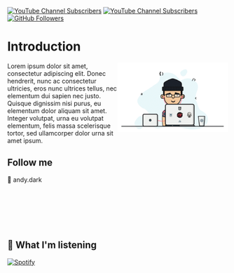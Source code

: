 [![YouTube Channel Subscribers][Youtube-Channel-Subscribers]][YouTube-url]
[![YouTube Channel Subscribers][Youtube-Channel-Views]][YouTube-url]
[![GitHub Followers][GitHub.com]][GitHub-url]

# Introduction
<img src="https://github.com/andreaaazo/andreaaazo/blob/main/coder.gif" align="right" width="50%"/>
Lorem ipsum dolor sit amet, consectetur adipiscing elit. Donec hendrerit, nunc ac consectetur ultricies, eros nunc ultrices tellus, nec elementum dui sapien nec justo. Quisque dignissim nisi purus, eu elementum dolor aliquam sit amet. Integer volutpat, urna eu volutpat elementum, felis massa scelerisque tortor, sed ullamcorper dolor urna sit amet ipsum.

## Follow me
📩 andy.dark

<br/>
<br/>
<br/>
<br/>
<br/>

## 🎼 What I'm listening
[![Spotify](https://spotify-dynamic-player.vercel.app/api/spotify)](https://open.spotify.com/user/boxofdeath)



[YouTube-Channel-Subscribers]: https://img.shields.io/youtube/channel/subscribers/UCAMPX_yvXMXMidga9hTYyAQ?style=for-the-badge&logo=youtube
[YouTube-url]: https://www.youtube.com/channel/UCAMPX_yvXMXMidga9hTYyAQ
[GitHub.com]: https://img.shields.io/github/followers/andreaaazo?style=for-the-badge&logo=github
[GitHub-url]: https://github.com/andreaaazo/
[YouTube-Channel-Views]: https://img.shields.io/youtube/channel/views/UCAMPX_yvXMXMidga9hTYyAQ?style=for-the-badge&logo=youtube
